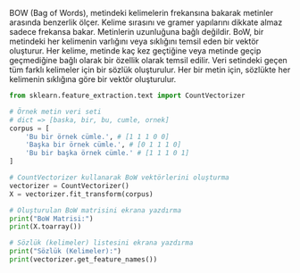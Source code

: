 BOW (Bag of Words), metindeki kelimelerin frekansına bakarak metinler arasında benzerlik ölçer. Kelime sırasını ve gramer yapılarını dikkate almaz sadece frekansa bakar. Metinlerin uzunluğuna bağlı değildir. BoW, bir metindeki her kelimenin varlığını veya sıklığını temsil eden bir vektör oluşturur. Her kelime, metinde kaç kez geçtiğine veya metinde geçip geçmediğine bağlı olarak bir özellik olarak temsil edilir. Veri setindeki geçen tüm farklı kelimeler için bir sözlük oluşturulur. Her bir metin için, sözlükte her kelimenin sıklığına göre bir vektör oluşturulur.  

```python
from sklearn.feature_extraction.text import CountVectorizer

# Örnek metin veri seti
# dict => [baska, bir, bu, cumle, ornek]
corpus = [
    'Bu bir örnek cümle.', # [1 1 1 0 0]
    'Başka bir örnek cümle.', # [0 1 1 1 0]
    'Bu bir başka örnek cümle.' # [1 1 1 0 1]
]

# CountVectorizer kullanarak BoW vektörlerini oluşturma
vectorizer = CountVectorizer()
X = vectorizer.fit_transform(corpus)

# Oluşturulan BoW matrisini ekrana yazdırma
print("BoW Matrisi:")
print(X.toarray())

# Sözlük (kelimeler) listesini ekrana yazdırma
print("Sözlük (Kelimeler):")
print(vectorizer.get_feature_names())
```